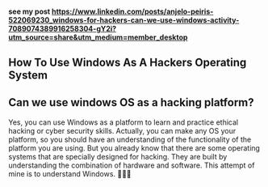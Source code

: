 #### see my post https://www.linkedin.com/posts/anjelo-peiris-522069230_windows-for-hackers-can-we-use-windows-activity-7089074389916258304-gY2i?utm_source=share&utm_medium=member_desktop
## How To Use Windows As A Hackers Operating System

## Can we use windows OS as a hacking platform?
  Yes, you can use Windows as a platform to learn and practice ethical hacking or cyber security skills. Actually, you can make any OS your platform,     so you should have an understanding of the functionality of the platform you are using. But you already know that there are some operating systems      that are specially designed for hacking. They are built by understanding the combination of hardware and software. This attempt of mine is to           understand Windows. 🥴😏😈
